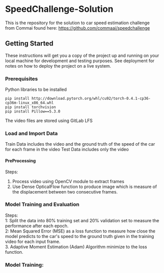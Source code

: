# SpeedChallenge-Solution


This is the repository for the solution to car speed estimation challenge from Commai found here:
https://github.com/commaai/speedchallenge

## Getting Started

These instructions will get you a copy of the project up and running on your local machine for development and testing purposes. See deployment for notes on how to deploy the project on a live system.

### Prerequisites

Python libraries to be installed 

```
pip install http://download.pytorch.org/whl/cu92/torch-0.4.1-cp36-cp36m-linux_x86_64.whl
pip install torchvision
pip install Pillow==5.3.0
```
The video files are stored using GitLab LFS
### Load and Import Data
Train Data includes the video and the ground truth of the speed of the car for each frame in the video
Test Data includes only the video 

#### PreProcessing 

Steps:  
1. Process video using OpenCV module to extract frames
2. Use Dense OpticalFlow function to produce image which is measure of the displacement between two consecutive frames.
### Model Training and Evaluation
Steps:  
1: Split the data into 80% training set and 20% validation set to measure the performance after each epoch.  
2: Mean Squared Error (MSE) as a loss function to measure how close the model predicts to the car's speed to the ground truth given in the training video for each input frame.  
3. Adaptive Moment Estimation (Adam) Algorithm minimize to the loss function.

### Model Training:

